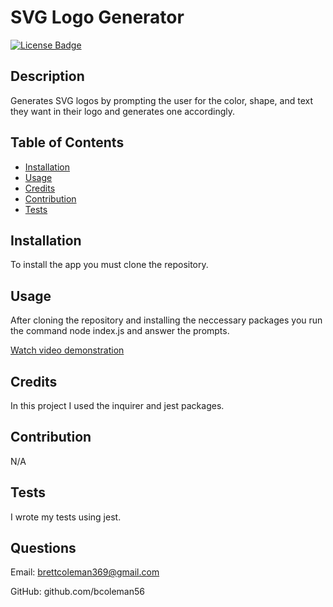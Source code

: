 # SVG Logo Generator

[![License Badge]( https://img.shields.io/static/v1?label=license&message=MIT&color=brightgreen )]( https://opensource.org/licenses/MIT )    

## Description

Generates SVG logos by prompting the user for the color, shape, and text they want in their logo and generates one accordingly.


## Table of Contents
- [Installation](#installation)
- [Usage](#usage)
- [Credits](#credits)
- [Contribution](#contribution)
- [Tests](#tests)


## Installation

To install the app you must clone the repository.


## Usage

After cloning the repository and installing the neccessary packages you run the command node index.js and answer the prompts.

[Watch video demonstration](https://drive.google.com/file/d/1J_er4tooIrjFxVC6-cZeuK-Y5fkzAMHS/view?usp=drive_link)

## Credits

In this project I used the inquirer and jest packages.


## Contribution

N/A

## Tests

I wrote my tests using jest.

## Questions

Email: brettcoleman369@gmail.com

GitHub: github.com/bcoleman56


